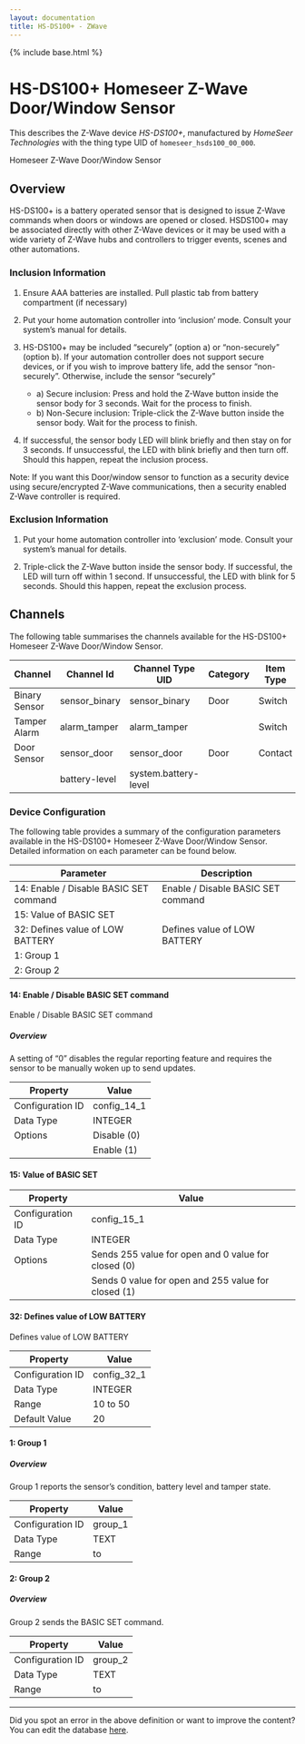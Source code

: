 ```yaml
---
layout: documentation
title: HS-DS100+ - ZWave
---
```


{% include base.html %}

# HS-DS100+ Homeseer Z-Wave Door/Window Sensor

This describes the Z-Wave device *HS-DS100+*, manufactured by *HomeSeer Technologies* with the thing type UID of ```homeseer_hsds100_00_000```. 

Homeseer Z-Wave Door/Window Sensor  


## Overview 

HS-DS100+ is a battery operated sensor that is designed to issue Z-Wave commands when doors or windows are opened or closed. HSDS100+ may be associated directly with other Z-Wave devices or it may be used with a wide variety of Z-Wave hubs and controllers to trigger events, scenes and other automations.

  


### Inclusion Information 

1.  Ensure AAA batteries are installed. Pull plastic tab from battery compartment (if necessary)
2.  Put your home automation controller into ‘inclusion’ mode. Consult your system’s manual for details.
3.  HS-DS100+ may be included “securely” (option a) or “non-securely” (option b). If your automation controller does not support secure devices, or if you wish to improve battery life, add the sensor “non-securely”. Otherwise, include the sensor “securely”
    
     *  a) Secure inclusion: Press and hold the Z-Wave button inside the sensor body for 3 seconds. Wait for the process to finish.
     *  b) Non-Secure inclusion: Triple-click the Z-Wave button inside the sensor body. Wait for the process to finish.
4.  If successful, the sensor body LED will blink briefly and then stay on for 3 seconds. If unsuccessful, the LED with blink briefly and then turn off. Should this happen, repeat the inclusion process.

Note: If you want this Door/window sensor to function as a security device using secure/encrypted Z-Wave communications, then a security enabled Z-Wave controller is required. 

  


### Exclusion Information 

1. Put your home automation controller into ‘exclusion’ mode. Consult your system’s manual for details.

2. Triple-click the Z-Wave button inside the sensor body. If successful, the LED will turn off within 1 second. If unsuccessful, the LED with blink for 5 seconds. Should this happen, repeat the exclusion process.


## Channels
The following table summarises the channels available for the HS-DS100+ Homeseer Z-Wave Door/Window Sensor.

| Channel | Channel Id | Channel Type UID | Category | Item Type |
|---------|------------|------------------|----------|-----------|
| Binary Sensor | sensor_binary | sensor_binary | Door | Switch |
| Tamper Alarm | alarm_tamper | alarm_tamper |  | Switch |
| Door Sensor | sensor_door | sensor_door | Door | Contact |
|  | battery-level | system.battery-level |  |  |


### Device Configuration
The following table provides a summary of the configuration parameters available in the HS-DS100+ Homeseer Z-Wave Door/Window Sensor.
Detailed information on each parameter can be found below.

| Parameter   | Description |
|-------------|-------------|
| 14: Enable / Disable BASIC SET command | Enable / Disable BASIC SET command |
| 15: Value of BASIC SET |  |
| 32: Defines value of LOW BATTERY | Defines value of LOW BATTERY |
| 1: Group 1 |  |
| 2: Group 2 |  |


#### 14: Enable / Disable BASIC SET command

Enable / Disable BASIC SET command  


##### Overview 

A setting of “0” disables the regular reporting feature and requires the sensor to be manually woken up to send updates. 


| Property         | Value    |
|------------------|----------|
| Configuration ID | config_14_1 |
| Data Type        | INTEGER || Default Value | 0 |
| Options | Disable (0) |
|  | Enable (1) |


#### 15: Value of BASIC SET


| Property         | Value    |
|------------------|----------|
| Configuration ID | config_15_1 |
| Data Type        | INTEGER || Default Value | 0 |
| Options | Sends 255 value for open and 0 value for closed (0) |
|  | Sends 0 value for open and 255 value for closed (1) |


#### 32: Defines value of LOW BATTERY

Defines value of LOW BATTERY


| Property         | Value    |
|------------------|----------|
| Configuration ID | config_32_1 |
| Data Type        | INTEGER |
| Range | 10 to 50 |
| Default Value | 20 |


#### 1: Group 1

  


##### Overview 

Group 1 reports the sensor’s condition, battery level and tamper state. 


| Property         | Value    |
|------------------|----------|
| Configuration ID | group_1 |
| Data Type        | TEXT |
| Range |  to  |


#### 2: Group 2

  


##### Overview 

Group 2 sends the BASIC SET command.


| Property         | Value    |
|------------------|----------|
| Configuration ID | group_2 |
| Data Type        | TEXT |
| Range |  to  |


---

Did you spot an error in the above definition or want to improve the content?
You can edit the database [here](http://www.cd-jackson.com/index.php/zwave/zwave-device-database/zwave-device-list/devicesummary/732).
